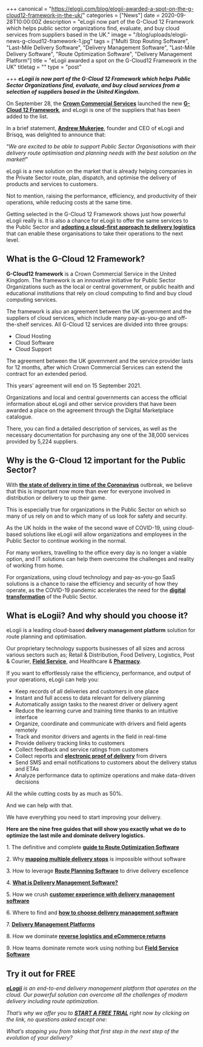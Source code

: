 +++
canonical = "https://elogii.com/blog/elogii-awarded-a-spot-on-the-g-cloud12-framework-in-the-uk/"
categories = ["News"]
date = 2020-09-28T10:00:00Z
description = "eLogii now part of the G-Cloud 12 Framework which helps public sector organizations find, evaluate, and buy cloud services from suppliers based in the UK."
image = "/blog/uploads/elogii-news-g-cloud12-framework-1.jpg"
tags = ["Multi Stop Routing Software", "Last-Mile Delivery Software", "Delivery Management Software", "Last-Mile Delivery Software", "Route Optimization Software", "Delivery Management Platform"]
title = "eLogii awarded a spot on the G-Cloud12 Framework in the UK"
titletag = ""
type = "post"

+++
**_eLogii is now part of the G-Cloud 12 Framework which helps Public Sector Organizations find, evaluate, and buy cloud services from a selection of suppliers based in the United Kingdom._**

On September 28, the [**Crown Commercial Services**](https://www.crowncommercial.gov.uk/) launched the new [**G-Cloud 12 Framework**](https://www.crowncommercial.gov.uk/agreements/RM1557.12), and eLogii is one of the suppliers that has been added to the list.

In a brief statement, [**Andrew Mukerjee**](https://www.linkedin.com/in/andrew-mukerjee-93246822/?originalSubdomain=uk), founder and CEO of eLogii and Brisqq, was delighted to announce that:

“_We are excited to be able to support Public Sector Organisations with their delivery route optimisation and planning needs with the best solution on the market!_”

eLogii is a new solution on the market that is already helping companies in the Private Sector route, plan, dispatch, and optimise the delivery of products and services to customers.

Not to mention, raising the performance, efficiency, and productivity of their operations, while reducing costs at the same time.

Getting selected in the G-Cloud 12 Framework shows just how powerful eLogii really is. It is also a chance for eLogii to offer the same services to the Public Sector and [**adopting a cloud-first approach to delivery logistics**](https://elogii.com/blog/adopting-the-cloud-first-approach-to-delivery-logistics/ "adopting a cloud-first approach to delivery logistics") that can enable these organisations to take their operations to the next level.

## What is the G-Cloud 12 Framework?

**G-Cloud12 framework** is a Crown Commercial Service in the United Kingdom. The framework is an innovative initiative for Public Sector Organizations such as the local or central government, or public health and educational institutions that rely on cloud computing to find and buy cloud computing services.

The framework is also an agreement between the UK government and the suppliers of cloud services, which include many pay-as-you-go and off-the-shelf services. All G-Cloud 12 services are divided into three groups:

* Cloud Hosting
* Cloud Software
* Cloud Support

The agreement between the UK government and the service provider lasts for 12 months, after which Crown Commercial Services can extend the contract for an extended period.

This years’ agreement will end on 15 September 2021.

Organizations and local and central governments can access the official information about eLogii and other service providers that have been awarded a place on the agreement through the Digital Marketplace catalogue.

There, you can find a detailed description of services, as well as the necessary documentation for purchasing any one of the 38,000 services provided by 5,224 suppliers.

## Why is the G-Cloud 12 important for the Public Sector?

With [**the state of delivery in time of the Coronavirus**](https://elogii.com/blog/the-state-of-delivery-in-time-of-the-coronavirus/ "the state of delivery in time of the coronavirus") outbreak, we believe that this is important now more than ever for everyone involved in distribution or delivery to up their game.

This is especially true for organizations in the Public Sector on which so many of us rely on and to which many of us look for safety and security.

As the UK holds in the wake of the second wave of COVID-19, using cloud-based solutions like eLogii will allow organizations and employees in the Public Sector to continue working in the normal.

For many workers, travelling to the office every day is no longer a viable option, and IT solutions can help them overcome the challenges and reality of working from home.

For organizations, using cloud technology and pay-as-you-go SaaS solutions is a chance to raise the efficiency and security of how they operate, as the COVID-19 pandemic accelerates the need for the [**digital transformation**](https://www.gartner.com/en/information-technology/glossary/digital-transformation#:\~:text=Digital%20transformation%20can%20refer%20to,services%20online%20or%20legacy%20modernization.) of the Public Sector.

## What is eLogii? And why should you choose it?

eLogii is a leading cloud-based **delivery management platform** solution for route planning and optimisation.

Our proprietary technology supports businesses of all sizes and across various sectors such as; Retail & Distribution, Food Delivery, Logistics, Post & Courier, [**Field Service**](https://elogii.com/blog/how-do-you-successfully-manage-your-field-service-using-software/), and Healthcare & [**Pharmacy**](https://elogii.com/blog/uninterrupted-pharmacy-delivery/).

If you want to effortlessly raise the efficiency, performance, and output of your operations, eLogii can help you:

* Keep records of all deliveries and customers in one place
* Instant and full access to data relevant for delivery planning
* Automatically assign tasks to the nearest driver or delivery agent
* Reduce the learning curve and training time thanks to an intuitive interface
* Organize, coordinate and communicate with drivers and field agents remotely
* Track and monitor drivers and agents in the field in real-time
* Provide delivery tracking links to customers
* Collect feedback and service ratings from customers
* Collect reports and [**electronic proof of delivery**](https://elogii.com/blog/electronic-proof-of-delivery-epod-how-does-it-improve-logistics-operations/) from drivers
* Send SMS and email notifications to customers about the delivery status and ETAs
* Analyze performance data to optimize operations and make data-driven decisions

All the while cutting costs by as much as 50%.

And we can help with that.

We have everything you need to start improving your delivery.

**Here are the nine free guides that will show you exactly what we do to optimize the last mile and dominate delivery logistics.**

1\. The definitive and complete [**guide to Route Optimization Software**](https://elogii.com/blog/guide-to-route-optimization-software/ "guide to route optimization software")

2\. Why [**mapping multiple delivery stops**](https://elogii.com/blog/mapping-multiple-delivery-stops/ "mapping multiple delivery stops") is impossible without software

3\. How to leverage [**Route Planning Software**](https://elogii.com/blog/how-route-planning-software-improves-delivery/ "route planning software") to drive delivery excellence

4\. [**What is Delivery Management Software?**](https://elogii.com/blog/what-is-delivery-management-software/ "what is delivery management software")

5\. How we crush [**customer experience with delivery management software**](https://elogii.com/blog/delivery-management-software-and-customer-experience/ "customer experience and delivery management software")

6\. Where to find and [**how to choose delivery management software**](https://elogii.com/blog/how-to-choose-delivery-management-software/ "how to choose delivery management software")

7\. [**Delivery Management Platforms**](https://elogii.com/blog/delivery-management-platforms/ "delivery management platforms")

8\. How we dominate [**reverse logistics and eCommerce returns**](https://elogii.com/blog/reverse-logistics-and-ecommerce-returns/ "reverse logistics and ecommerce returns")

9\. How teams dominate remote work using nothing but [**Field Service Software**](https://elogii.com/blog/how-do-you-successfully-manage-your-field-service-using-software/ "field service software")

## Try it out for FREE

[**_eLogii_**](https://elogii.com/) _is an end-to-end delivery management platform that operates on the cloud. Our powerful solution can overcome all the challenges of modern delivery including route optimization._

_That’s why we offer you to_ [**_START A FREE TRIAL_**](https://elogii.com/book-demo) _right now by clicking on the link, no questions asked except one:_

_What’s stopping you from taking that first step in the next step of the evolution of your delivery?_